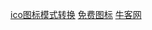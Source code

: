 [ico图标模式转换](http://www.ico51.cn/)
[免费图标](http://www.easyicon.cc/iconsvg/reply.html)
[牛客网](https://www.nowcoder.com/)